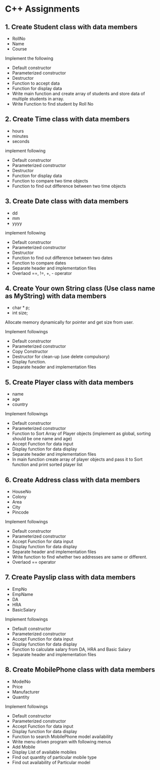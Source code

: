 # C++ Assignments

## 1. Create Student class with data members

- RollNo
- Name
- Course

Implement the following

- Default constructor
- Parameterized constructor
- Destructor
- Function to accept data
- Function for display data
- Write main function and create array of students and store data of multiple
students in array.
- Write Function to find student by Roll No

## 2. Create Time class with data members

- hours
- minutes
- seconds

implement following

- Default constructor
- Parameterized constructor
- Destructor
- Function for display data
- Function to compare two time objects
- Function to find out difference between two time objects

## 3. Create Date class with data members

- dd
- mm
- yyyy

implement following

- Default constructor
- Parameterized constructor
- Destructor
- Function to find out difference between two dates
- Function to compare dates
- Separate header and implementation files
- Overlaod ==, !=, +, - operator

## 4. Create Your own String class (Use class name as MyString) with data members

- char * p;
- int size;

Allocate memory dynamically for pointer and get size from user.

Implement followings

- Default constructor
- Parameterized constructor
- Copy Constructor
- Destructor for clean-up (use delete compulsory)
- Display function.
- Separate header and implementation files

## 5. Create Player class with data members

- name
- age
- country

Implement followings

- Default constructor
- Parameterized constructor
- Function to Sort Array of Player objects (implement as global, sorting should be
one name and age)
- Accept Function for data input
- Display function for data display
- Separate header and implementation files
- In main function create array of player objects and pass it to Sort function and
print sorted player list

## 6. Create Address class with data members

- HouseNo
- Colony
- Area
- City
- Pincode

Implement followings

- Default constructor
- Parameterized constructor
- Accept Function for data input
- Display function for data display
- Separate header and implementation files
- Write function to find whether two addresses are same or different.
- Overlaod == operator

## 7. Create Payslip class with data members

- EmpNo
- EmpName
- DA
- HRA
- BasicSalary

Implement followings

- Default constructor
- Parameterized constructor
- Accept Function for data input
- Display function for data display
- Function to calculate salary from DA, HRA and Basic Salary
- Separate header and implementation files

## 8. Create MobilePhone class with data members

- ModelNo
- Price
- Manufacturer
- Quantity

Implement followings

- Default constructor
- Parameterized constructor
- Accept Function for data input
- Display function for data display
- Function to search MobilePhone model availability
- Write menu driven program with following menus
- Add Mobile
- Display List of available mobiles
- Find out quantity of particular mobile type
- Find out availability of Particular model
